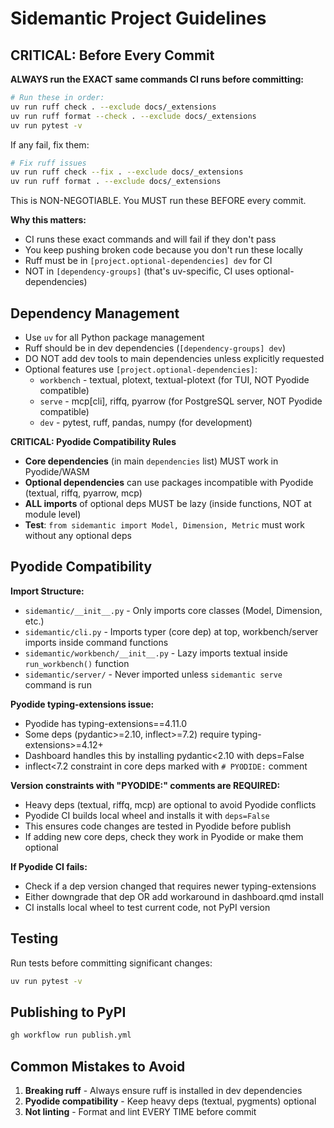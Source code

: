 # Sidemantic Project Guidelines

## CRITICAL: Before Every Commit

**ALWAYS run the EXACT same commands CI runs before committing:**

```bash
# Run these in order:
uv run ruff check . --exclude docs/_extensions
uv run ruff format --check . --exclude docs/_extensions
uv run pytest -v
```

If any fail, fix them:
```bash
# Fix ruff issues
uv run ruff check --fix . --exclude docs/_extensions
uv run ruff format . --exclude docs/_extensions
```

This is NON-NEGOTIABLE. You MUST run these BEFORE every commit.

**Why this matters:**
- CI runs these exact commands and will fail if they don't pass
- You keep pushing broken code because you don't run these locally
- Ruff must be in `[project.optional-dependencies] dev` for CI
- NOT in `[dependency-groups]` (that's uv-specific, CI uses optional-dependencies)

## Dependency Management

- Use `uv` for all Python package management
- Ruff should be in dev dependencies (`[dependency-groups] dev`)
- DO NOT add dev tools to main dependencies unless explicitly requested
- Optional features use `[project.optional-dependencies]`:
  - `workbench` - textual, plotext, textual-plotext (for TUI, NOT Pyodide compatible)
  - `serve` - mcp[cli], riffq, pyarrow (for PostgreSQL server, NOT Pyodide compatible)
  - `dev` - pytest, ruff, pandas, numpy (for development)

**CRITICAL: Pyodide Compatibility Rules**
- **Core dependencies** (in main `dependencies` list) MUST work in Pyodide/WASM
- **Optional dependencies** can use packages incompatible with Pyodide (textual, riffq, pyarrow, mcp)
- **ALL imports** of optional deps MUST be lazy (inside functions, NOT at module level)
- **Test**: `from sidemantic import Model, Dimension, Metric` must work without any optional deps

## Pyodide Compatibility

**Import Structure:**
- `sidemantic/__init__.py` - Only imports core classes (Model, Dimension, etc.)
- `sidemantic/cli.py` - Imports typer (core dep) at top, workbench/server imports inside command functions
- `sidemantic/workbench/__init__.py` - Lazy imports textual inside `run_workbench()` function
- `sidemantic/server/` - Never imported unless `sidemantic serve` command is run

**Pyodide typing-extensions issue:**
- Pyodide has typing-extensions==4.11.0
- Some deps (pydantic>=2.10, inflect>=7.2) require typing-extensions>=4.12+
- Dashboard handles this by installing pydantic<2.10 with deps=False
- inflect<7.2 constraint in core deps marked with `# PYODIDE:` comment

**Version constraints with "PYODIDE:" comments are REQUIRED:**
- Heavy deps (textual, riffq, mcp) are optional to avoid Pyodide conflicts
- Pyodide CI builds local wheel and installs it with `deps=False`
- This ensures code changes are tested in Pyodide before publish
- If adding new core deps, check they work in Pyodide or make them optional

**If Pyodide CI fails:**
- Check if a dep version changed that requires newer typing-extensions
- Either downgrade that dep OR add workaround in dashboard.qmd install
- CI installs local wheel to test current code, not PyPI version

## Testing

Run tests before committing significant changes:
```bash
uv run pytest -v
```

## Publishing to PyPI

```bash
gh workflow run publish.yml
```

## Common Mistakes to Avoid

1. **Breaking ruff** - Always ensure ruff is installed in dev dependencies
2. **Pyodide compatibility** - Keep heavy deps (textual, pygments) optional
3. **Not linting** - Format and lint EVERY TIME before commit
